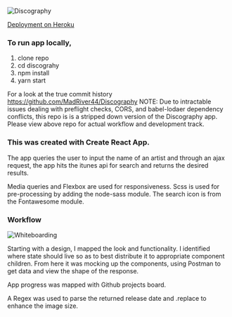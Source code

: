 ![Discography](https://user-images.githubusercontent.com/7386478/47652802-4fad5080-db5d-11e8-9d47-c6bdbd11779f.png)

[Deployment on Heroku](https://immense-stream-10893.herokuapp.com/)

### To run app locally,

1. clone repo
2. cd discograhy
3. npm install
4. yarn start

For a look at the true commit history https://github.com/MadRiver44/Discography
NOTE: Due to intractable issues dealing with preflight checks, CORS, and babel-lodaer dependency conflicts, this repo is is a stripped down version of the Discography app. Please view above repo for actual workflow and development track.

### This was created with Create React App.

The app queries the user to input the name of an artist and through an ajax request, the app hits the itunes api for search and returns the desired results.

Media queries and Flexbox are used for responsiveness. Scss is used for pre-processing by adding the node-sass module. The search icon is from the Fontawesome module.

### Workflow
![Whiteboarding](https://user-images.githubusercontent.com/7386478/47653641-618ff300-db5f-11e8-9a92-36d70c29cc6f.jpg)

Starting with a design, I mapped the look and functionality. I identified where state should live so as to best distribute it to appropriate component children. From here it was mocking up the components, using Postman to get data and view the shape of the response. 

App progress was mapped with Github projects board.

A Regex was used to parse the returned release date and .replace to enhance the image size.

